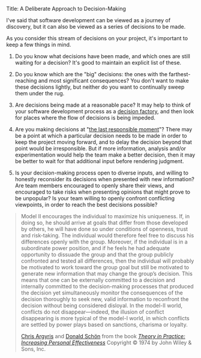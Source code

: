 Title: A Deliberate Approach to Decision-Making

I've said that software development can be viewed as a journey of discovery, but it can also be viewed as a series of decisions to be made.

As you consider this stream of decisions on your project, it's important to keep a few things in mind.

1. Do you know what decisions have been made, and which ones are still waiting for a decision? It's good to maintain an explicit list of these.

2. Do you know which are the "big" decisions: the ones with the farthest-reaching and most significant consequences? You don't want to make these decisions lightly, but neither do you want to continually sweep them under the rug.

3. Are decisions being made at a reasonable pace? It may help to think of your software development process as a [decision factory][cockburn-2006], and then look for places where the flow of decisions is being impeded.

4. Are you making decisions at "[the last responsible moment][poppendieck-2006]"? There may be a point at which a particular decision needs to be made in order to keep the project moving forward, and to delay the decision beyond that point would be irresponsible. But if more information, analysis and/or experimentation would help the team make a better decision, then it may be better to wait for that additional input before rendering judgment.

5. Is your decision-making process open to diverse inputs, and willing to honestly reconsider its decisions when presented with new information? Are team members encouraged to openly share their views, and encouraged to take risks when presenting opinions that might prove to be unpopular? Is your team willing to openly confront conflicting viewpoints, in order to reach the best decisions possible?

<blockquote>
<p>
Model II encourages the individual to maximize his uniqueness. If, in doing so, he should arrive at goals that differ from those developed by others, he will have done so under conditions of openness, trust and risk-taking. The individual would therefore feel free to discuss his differences openly with the group. Moreover, if the individual is in a subordinate power position, and if he feels he had adequate opportunity to dissuade the group and that the group publicly confronted and tested all differences, then the individual will probably be motivated to work toward the group goal but still be motivated to generate new information that may change the group&#8217;s decision. This means that one can be externally committed to a decision and internally committed to the decision-making processes that produced the decision yet simultaneously monitor the consequences of the decision thoroughly to seek new, valid information to reconfront the decision without being considered disloyal. In the model-II world, conflicts do not disappear&#8212;indeed, the illusion of conflict disappearing is more typical of the model-I world, in which conflicts are settled by power plays based on sanctions, charisma or loyalty.</p>

<footer>
<a href="http://en.wikipedia.org/wiki/Chris_Argyris">Chris Argyris</a> and <a href="http://en.wikipedia.org/wiki/Donald_Schön">Donald Schön</a> from the book <cite><a href="bibliography.html#argyris-schon-1974">Theory in Practice: Increasing Personal Effectiveness</a> </cite>Copyright &copy; 1974 by John Wiley &amp; Sons, Inc.
</footer>
</blockquote>

[cockburn-2006]: bibliography.html#cockburn-2006

[poppendieck-2006]: bibliography.html#poppendieck-2006

